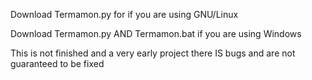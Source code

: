 Download Termamon.py for if you are using GNU/Linux





Download Termamon.py AND Termamon.bat if you are using Windows




This is not finished and a very early project there IS bugs and are not guaranteed to be fixed 
